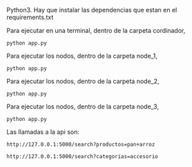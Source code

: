 Python3. Hay que instalar las dependencias que estan en el requirements.txt

Para ejecutar en una terminal, dentro de la carpeta cordinador,

    python app.py

Para ejecutar los nodos, dentro de la carpeta node_1,

    python app.py

Para ejecutar los nodos, dentro de la carpeta node_2,

    python app.py

Para ejecutar los nodos, dentro de la carpeta node_3,

    python app.py

Las llamadas a la api son:

    http://127.0.0.1:5000/search?productos=pan+arroz

    http://127.0.0.1:5000/search?categorias=accesorio
